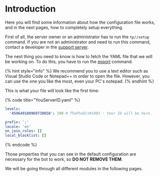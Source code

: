# Introduction

Here you will find some information about how the configuration file works, and in the next pages, how to completely setup everything.

First of all, the server owner or an administrator has to run the `tp//setup` command. If you are not an administrator and need to run this command, contact a developer in the [support server](https://discord.gg/aUNhdFD).

The next thing you need to know is how to fetch the YAML file that we will be working on. To do this, you have to run the [export](../commands/configuration/export.md) command.

{% hint style="info" %}
We recommend you to use a text editor such as Visual Studio Code or Notepad++ in order to open the file. However, you can use the one you like the most, even your PC's notepad.
{% endhint %}

This is what your file will look like the first time:

{% code title="YouServerID.yaml" %}
```yaml
levels:
  '459649180969730050': 100 # ThePhoDit#1801 - Your ID will be here. 

prefix: ';'
locale: 'en'
on_join_roles: []
local_blacklist: []
```
{% endcode %}

Those properties that you can see in the default configuration are necessary for the bot to work, so **DO NOT REMOVE THEM**.

We will be going through all different modules in the following pages.

